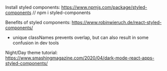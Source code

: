 Install styled components: https://www.npmjs.com/package/styled-components // npm i styled-components

Benefits of styled components: https://www.robinwieruch.de/react-styled-components/
  - unique classNames prevents overlap, but can also result in some confusion in dev tools

Night/Day theme tutorial: https://www.smashingmagazine.com/2020/04/dark-mode-react-apps-styled-components/
